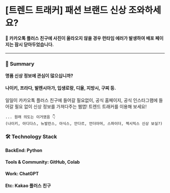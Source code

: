 # [트렌드 트래커] 패션 브랜드 신상 조와하세요?

#### 🔗 카카오톡 플러스 친구에 사진이 올라오지 않을 경우 런타임 에러가 발생하여 배포 페이지는 잠시 닫아두었습니다.

---
### 📌 Summary

**명품 신상 정보에 관심이 많으십니까?**
#### 나이키, 프라다, 발렌시아가, 입생로랑, 디올, 지방시, 구찌 등.
일일이 카카오톡 플러스 친구에 들어갈 필요없이, 공식 홈페이지, 공식 인스타그램에 들어갈 필요 없이 신상 정보를 가져다주는 웹앱!
트렌드 트래커를 이용해 보세요! 

    ... 원래 의도는 이거였음 👇
    (나이키, 아디다스, 뉴발란스, 아식스, 안다르, 언더아머, 스파이더, 젝시믹스 신상 보실?) 



### 🛠️ Technology Stack

#### BackEnd: Python
#### Tools & Community: GitHub, Colab
#### Work: ChatGPT
#### Etc: Kakao 플러스 친구
